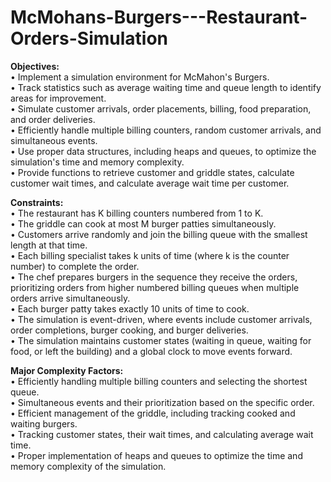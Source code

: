 # McMohans-Burgers---Restaurant-Orders-Simulation

<b>Objectives:</b><br />
• Implement a simulation environment for McMahon's Burgers.<br />
• Track statistics such as average waiting time and queue length to identify areas for improvement.<br />
• Simulate customer arrivals, order placements, billing, food preparation, and order deliveries.<br />
• Efficiently handle multiple billing counters, random customer arrivals, and simultaneous events.<br />
• Use proper data structures, including heaps and queues, to optimize the simulation's time and memory complexity.<br />
• Provide functions to retrieve customer and griddle states, calculate customer wait times, and calculate average wait time per customer.

<b>Constraints:</b><br />
• The restaurant has K billing counters numbered from 1 to K.<br />
• The griddle can cook at most M burger patties simultaneously.<br />
• Customers arrive randomly and join the billing queue with the smallest length at that time.<br />
• Each billing specialist takes k units of time (where k is the counter number) to complete the order.<br />
• The chef prepares burgers in the sequence they receive the orders, prioritizing orders from higher numbered billing queues when multiple orders arrive simultaneously.<br />
• Each burger patty takes exactly 10 units of time to cook.<br />
• The simulation is event-driven, where events include customer arrivals, order completions, burger cooking, and burger deliveries.<br />
• The simulation maintains customer states (waiting in queue, waiting for food, or left the building) and a global clock to move events forward.<br />

<b>Major Complexity Factors:</b><br />
• Efficiently handling multiple billing counters and selecting the shortest queue.<br />
• Simultaneous events and their prioritization based on the specific order.<br />
• Efficient management of the griddle, including tracking cooked and waiting burgers.<br />
• Tracking customer states, their wait times, and calculating average wait time.<br />
• Proper implementation of heaps and queues to optimize the time and memory complexity of the simulation.<br />
